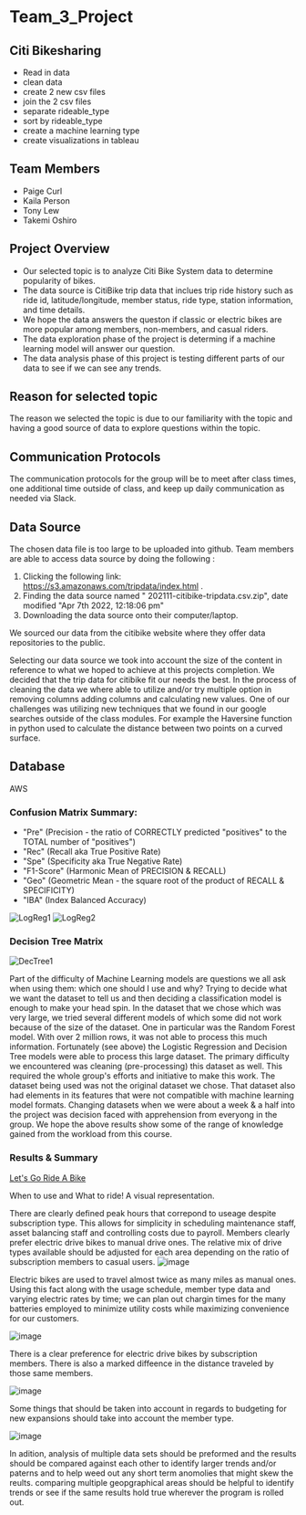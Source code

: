 # Team_3_Project
## Citi Bikesharing 

* Read in data
* clean data
* create 2 new csv files 
* join the 2 csv files
* separate rideable_type
* sort by rideable_type
* create a machine learning type
* create visualizations in tableau


## Team Members
* Paige Curl
* Kaila Person
* Tony Lew
* Takemi Oshiro

## Project Overview
- Our selected topic is to analyze Citi Bike System data to determine popularity of bikes. 
- The data source is CitiBike trip data that inclues trip ride history such as ride id, latitude/longitude, member status, ride type, station information, and time details. 
- We hope the data answers the queston if classic or electric bikes are more popular among members, non-members, and casual riders.
- The data exploration phase of the project is determing if a machine learning model will answer our question. 
- The data analysis phase of this project is testing different parts of our data to see if we can see any trends.

## Reason for selected topic

The reason we selected the topic is due to our familiarity with the topic and having a good source of data to explore questions within the topic.

## Communication Protocols 
The communication protocols for the group will be to meet after class times, one additional time outside of class, and keep up daily communication as needed via Slack.

## Data Source 

The chosen data file is too large to be uploaded into github. Team members are able to access data source by doing the following :
1. Clicking the following link: https://s3.amazonaws.com/tripdata/index.html .
2. Finding the data source named " 202111-citibike-tripdata.csv.zip", date modified "Apr 7th 2022, 12:18:06 pm" 
3. Downloading the data source onto their computer/laptop.

We sourced our data from the citibike website where they offer data repositories to the public.

Selecting our data source we took into account the size of the content in reference to what we hoped to achieve at this projects completion. We decided that the trip data for citibike fit our needs the best. 
In the process of cleaning the data we where able to utilize and/or try multiple option in removing columns adding columns and calculating new values. One of our challenges was utilizing new techniques that we found in our google searches outside of the class modules. For example the Haversine function in python used to calculate the distance between two points on a curved surface.

## Database
AWS

### Confusion Matrix Summary:
* "Pre" (Precision - the ratio of CORRECTLY predicted "positives" to the TOTAL number of "positives")
* "Rec" (Recall aka True Positive Rate)
* "Spe" (Specificity aka True Negative Rate)
* "F1-Score" (Harmonic Mean of PRECISION & RECALL)
* "Geo" (Geometric Mean - the square root of the product of RECALL & SPECIFICITY)
* "IBA" (Index Balanced Accuracy)

![LogReg1](https://user-images.githubusercontent.com/99851509/184422908-678fdbcc-7c3c-4ad3-85f5-46814167f940.png)
![LogReg2](https://user-images.githubusercontent.com/99851509/184422965-32514464-56b4-4917-8f68-9f2c0063e01e.png)

### Decision Tree Matrix 
![DecTree1](https://user-images.githubusercontent.com/99851509/184423079-a97b5a2f-0ea0-4bcc-9149-ef5ba89074e2.png)

Part of the difficulty of Machine Learning models are questions we all ask when using them: which one should I use and why?  Trying to decide what we want the dataset to tell us and then deciding a classification model is enough to make your head spin.  In the dataset that we chose which was very large, we tried several different models of which some did not work because of the size of the dataset.  One in particular was the Random Forest model.  With over 2 million rows, it was not able to process this much information.  Fortunately (see above) the Logistic Regression and Decision Tree models were able to process this large dataset.
The primary difficulty we encountered was cleaning (pre-processing) this dataset as well.  This required the whole group's efforts and initiative to make this work.  The dataset being used was not the original dataset we chose.  That dataset also had elements in its features that were not compatible with machine learning model formats.  Changing datasets when we were about a week & a half into the project was decision faced with apprehension from everyong in the group.  We hope the above results show some of the range of knowledge gained from the workload from this course.

### Results & Summary
[Let's Go Ride A Bike](https://public.tableau.com/shared/QWTX7HCJH?:display_count=n&:origin=viz_share_link)

When to use and What to ride! A visual representation.

There are clearly defined peak hours that correpond to useage despite subscription type. This allows for simplicity in scheduling maintenance staff, asset balancing staff and controlling costs due to payroll. 
Members clearly prefer electric drive bikes to manual drive ones. The relative mix of drive types available should be adjusted for each area depending on the ratio of subscription members to casual users.
![image](https://user-images.githubusercontent.com/101307058/184520575-252f3666-839b-454d-9d78-975194c81649.png)

Electric bikes are used to travel almost twice as many miles as manual ones. Using this fact along with the usage schedule, member type data and varying electric rates by time; we can plan out chargin times for the many batteries employed to minimize utility costs while maximizing convenience for our customers.

![image](https://user-images.githubusercontent.com/101307058/185270342-32242132-29d9-4adf-8cb8-730a6b2d1f57.png)

There is a clear preference for electric drive bikes by subscription members. There is also a marked diffeence in the distance traveled by those same members.

![image](https://user-images.githubusercontent.com/101307058/185270432-9c00537a-a998-4344-ba18-6db7bc219693.png)

Some things that should be taken into account in regards to budgeting for new expansions should take into account the member type.

![image](https://user-images.githubusercontent.com/101307058/184785032-bdb043ef-5ec5-4f70-a8dd-763fcd470aa2.png)

In adition, analysis of multiple data sets should be preformed and the results should be compared against each other to identify larger trends and/or paterns and to help weed out any short term anomolies that might skew the reults. comparing multiple geopgraphical areas should be helpful to identify trends or see if the same results hold true wherever the program is rolled out.
